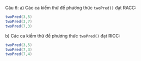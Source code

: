 Câu 6:
a) Các ca kiểm thử để phương thức ``twoPred()`` đạt RACC:  
 ```java
twoPred(3,5)    
twoPred(3,7)  
twoPred(7,3)  
```  
b) Các ca kiểm thử để phương thức ``twoPred()`` đạt RICC:   
```java
twoPred(3,5)
twoPred(7,3)
twoPred(7,4)
```

